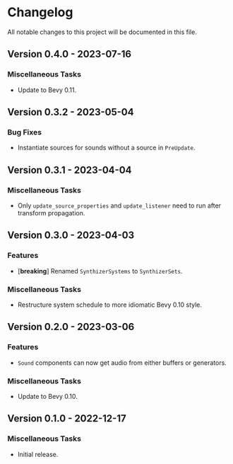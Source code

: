# Changelog

All notable changes to this project will be documented in this file.

## Version 0.4.0 - 2023-07-16

### Miscellaneous Tasks

- Update to Bevy 0.11.

## Version 0.3.2 - 2023-05-04

### Bug Fixes

- Instantiate sources for sounds without a source in `PreUpdate`.

## Version 0.3.1 - 2023-04-04

### Miscellaneous Tasks

- Only `update_source_properties` and `update_listener` need to run after transform propagation.

## Version 0.3.0 - 2023-04-03

### Features

- [**breaking**] Renamed `SynthizerSystems` to `SynthizerSets`.

### Miscellaneous Tasks

- Restructure system schedule to more idiomatic Bevy 0.10 style.

## Version 0.2.0 - 2023-03-06

### Features

- `Sound` components can now get audio from either buffers or generators.

### Miscellaneous Tasks

- Update to Bevy 0.10.

## Version 0.1.0 - 2022-12-17

### Miscellaneous Tasks

- Initial release.

<!-- generated by git-cliff -->
